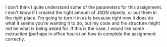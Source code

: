 I don't think I quite understand some of the parameters for this assignment. I don't know if I created the right amount of JSON objects, or put them in the right place. I'm going to turn it in as is because right now it does do what it seems you're wanting it to do, but my code and file structure might not be what is being asked for. If this is the case, I would like some instruction (perhaps in office hours) on how to complete the assignment correctly. 
